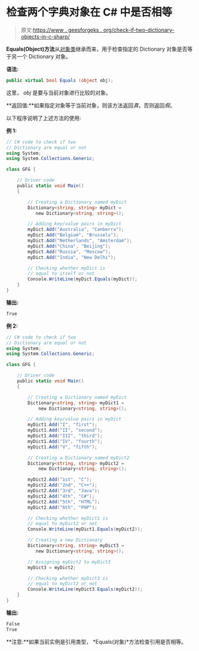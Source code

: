 # 检查两个字典对象在 C# 中是否相等

> 原文:[https://www . geesforgeks . org/check-if-two-dictionary-objects-in-c-sharp/](https://www.geeksforgeeks.org/check-if-two-dictionary-objects-are-equal-in-c-sharp/)

**Equals(Object)方法**从[对象类](https://www.geeksforgeeks.org/c-object-class/)继承而来，用于检查指定的 Dictionary 对象是否等于另一个 Dictionary 对象。

**语法:**

```cs
public virtual bool Equals (object obj);
```

这里， *obj* 是要与当前对象进行比较的对象。

**返回值:**如果指定对象等于当前对象，则该方法返回*真*，否则返回*假*。

以下程序说明了上述方法的使用:

**例 1:**

```cs
// C# code to check if two
// Dictionary are equal or not
using System;
using System.Collections.Generic;

class GFG {

    // Driver code
    public static void Main()
    {

        // Creating a Dictionary named myDict
        Dictionary<string, string> myDict = 
           new Dictionary<string, string>();

        // Adding key/value pairs in myDict
        myDict.Add("Australia", "Canberra");
        myDict.Add("Belgium", "Brussels");
        myDict.Add("Netherlands", "Amsterdam");
        myDict.Add("China", "Beijing");
        myDict.Add("Russia", "Moscow");
        myDict.Add("India", "New Delhi");

        // Checking whether myDict is
        // equal to itself or not
        Console.WriteLine(myDict.Equals(myDict));
    }
}
```

**输出:**

```cs
True

```

**例 2:**

```cs
// C# code to check if two
// Dictionary are equal or not
using System;
using System.Collections.Generic;

class GFG {

    // Driver code
    public static void Main()
    {

        // Creating a Dictionary named myDict
        Dictionary<string, string> myDict1 = 
            new Dictionary<string, string>();

        // Adding key/value pairs in myDict
        myDict1.Add("I", "first");
        myDict1.Add("II", "second");
        myDict1.Add("III", "third");
        myDict1.Add("IV", "fourth");
        myDict1.Add("V", "fifth");

        // Creating a Dictionary named myDict2
        Dictionary<string, string> myDict2 = 
            new Dictionary<string, string>();

        myDict2.Add("1st", "C");
        myDict2.Add("2nd", "C++");
        myDict2.Add("3rd", "Java");
        myDict2.Add("4th", "C#");
        myDict2.Add("5th", "HTML");
        myDict2.Add("6th", "PHP");

        // Checking whether myDict1 is
        // equal to myDict2 or not
        Console.WriteLine(myDict1.Equals(myDict2));

        // Creating a new Dictionary
        Dictionary<string, string> myDict3 = 
           new Dictionary<string, string>();

        // Assigning myDict2 to myDict3
        myDict3 = myDict2;

        // Checking whether myDict3 is
        // equal to myDict2 or not
        Console.WriteLine(myDict3.Equals(myDict2));
    }
}
```

**输出:**

```cs
False
True

```

**注意:**如果当前实例是引用类型， *Equals(对象)*方法检查引用是否相等。